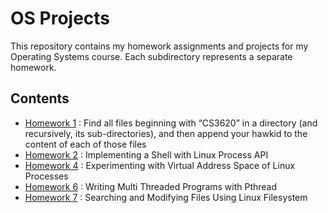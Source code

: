 # OS Projects

This repository contains my homework assignments and projects for my Operating Systems course. Each subdirectory represents a separate homework.

## Contents

- [Homework 1](./HW1) : Find all files beginning with “CS3620” in a directory (and recursively, its sub-directories), and then append your hawkid to the content of each of those files
- [Homework 2](./HW2) : Implementing a Shell with Linux Process API
- [Homework 4](./HW4) : Experimenting with Virtual Address Space of Linux Processes
- [Homework 6](./HW6) : Writing Multi Threaded Programs with Pthread
- [Homework 7](./HW7) : Searching and Modifying Files Using Linux Filesystem
